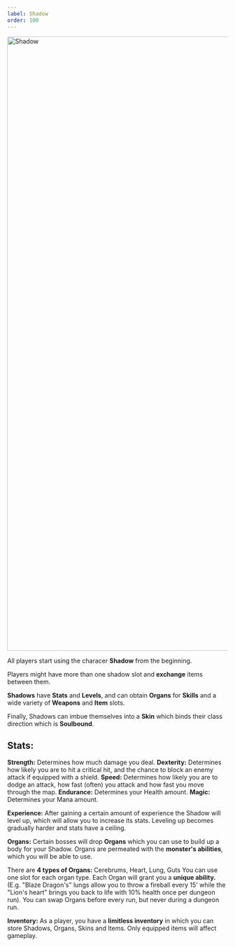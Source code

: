 ```yaml
---
label: Shadow
order: 100
---
```


<img width="1403" alt="Shadow" src="https://user-images.githubusercontent.com/97962756/171800301-6c33c9f4-cc48-40ca-bebd-b68aff6a0cef.png">


All players start using the characer **Shadow** from the beginning.

Players might have more than one shadow slot and **exchange** items between them.

**Shadows** have **Stats** and **Levels**, and can obtain **Organs** for **Skills** and a wide variety of **Weapons** and **Item** slots.

Finally, Shadows can imbue themselves into a **Skin** which binds their class direction which is **Soulbound**.

## Stats:
**Strength:** Determines how much damage you deal.
**Dexterity:** Determines how likely you are to hit a critical hit, and the chance to block an enemy attack if equipped with a shield.
**Speed:** Determines how likely you are to dodge an attack, how fast (often) you attack and how fast you move through the map.
**Endurance:** Determines your Health amount.
**Magic:** Determines your Mana amount.

**Experience:**
After gaining a certain amount of experience the Shadow will level up, which will allow you to increase its stats. Leveling up becomes gradually harder and stats have a ceiling.

**Organs:**
Certain bosses will drop **Organs** which you can use to build up a body for your Shadow. Organs are permeated with the **monster's abilities**, which you will be able to use.

There are **4 types of Organs:** Cerebrums, Heart, Lung, Guts
You can use one slot for each organ type.
Each Organ will grant you a **unique ability.** (E.g. "Blaze Dragon's" lungs allow you to throw a fireball every 15' while the "Lion's heart" brings you back to life with 10% health once per dungeon run).
You can swap Organs before every run, but never during a dungeon run.

**Inventory:**
As a player, you have a **limitless inventory** in which you can store Shadows, Organs, Skins and Items.
Only equipped items will affect gameplay.
